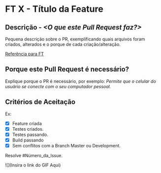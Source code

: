 # FT X - Título da Feature

## Descrição - _<O que este Pull Request faz?>_

Pequena descrição sobre o PR, exemplificando quais arquivos foram criados, alterados e o porque de cada criação/alteração.

[Referência para FT](#)

## Porque este Pull Request é necessário?
Explique porque o PR é necessário, por exemplo:
_Permite que o celular do usuário se conecte com o seu computador pessoal._

## Critérios de Aceitação

Ex:
- [x] Feature criada
- [x] Testes criados.
- [x] Testes passando.
- [x] Build passando
- [x] Sem conflitos com a Branch Master ou Development.

Resolve #Número_da_Issue.

![](Insira o link do GIF Aqui)
